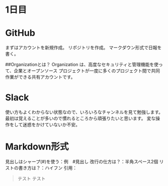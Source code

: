 # 1日目

# GitHub
まずはアカウントを新規作成。
リポジトリを作成。
マークダウン形式で日報を書く。


##Organizationとは？
Organization は、高度なセキュリティと管理機能を使って、企業とオープンソース プロジェクトが一度に多くのプロジェクト間で共同作業ができる共有アカウントです。

# Slack
使い方もよくわからない状態なので、いろいろなチャンネルを見て勉強します。
最初は覚えることが多いので慣れるところから頑張りたいと思います。
変な操作をして迷惑をかけていないか不安。

# Markdown形式
見出しはシャープ(#)を使う：例　#見出し
改行の仕方は？：半角スペース2個
リストの書き方は？：ハイフン
引用：
>テスト
>テスト
